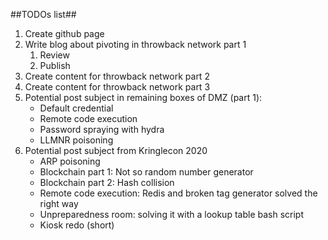 ##TODOs list##
1. Create github page
2. Write blog about pivoting in throwback network part 1
	1. Review
	2. Publish
3. Create content for throwback network part 2
4. Create content for throwback network part 3
5. Potential post subject in remaining boxes of DMZ (part 1): 
	* Default credential
	* Remote code execution
	* Password spraying with hydra
	* LLMNR poisoning
6. Potential post subject from Kringlecon 2020
	* ARP poisoning
	* Blockchain part 1: Not so random number generator
	* Blockchain part 2: Hash collision
	* Remote code execution: Redis and broken tag generator solved the right way
	* Unpreparedness room: solving it with a lookup table bash script
	* Kiosk redo (short)

